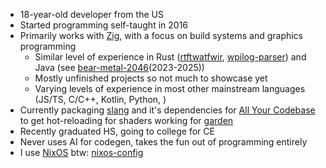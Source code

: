 - 18-year-old developer from the US
- Started programming self-taught in 2016
- Primarily works with [Zig](https://ziglang.org/), with a focus on build systems and graphics programming
  - Similar level of experience in Rust ([rtftwatfwir](https://github.com/nukkeldev/rtftwatfwir), [wpilog-parser](https://github.com/nukkeldev/wpilog-parser))
    and Java (see [bear-metal-2046](https://github.com/bear-metal-2046)(2023-2025))
  - Mostly unfinished projects so not much to showcase yet
  - Varying levels of experience in most other mainstream languages (JS/TS, C/C++, Kotlin, Python, )
- Currently packaging [slang](https://github.com/nukkeldev/slang) and it's dependencies for [All Your Codebase](https://github.com/allyourcodebase)
  to get hot-reloading for shaders working for [garden](https://github.com/nukkeldev/game-engine)
- Recently graduated HS, going to college for CE
- Never uses AI for codegen, takes the fun out of programming entirely
- I use [NixOS](https://github.com/NixOS) btw: [nixos-config](https://github.com/nukkeldev/nixos-config)
